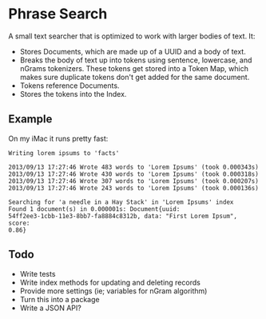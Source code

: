 # Phrase Search

A small text searcher that is optimized to work with larger bodies of text.
It:

* Stores Documents, which are  made up of a UUID and a body of text.
* Breaks the body of text up into tokens using sentence, lowercase, and
  nGrams tokenizers. These tokens get stored into a Token Map, which
  makes sure duplicate tokens don't get added for the same document.
* Tokens reference Documents.
* Stores the tokens into the Index.

## Example

On my iMac it runs pretty fast:

```
Writing lorem ipsums to 'facts'

2013/09/13 17:27:46 Wrote 483 words to 'Lorem Ipsums' (took 0.000343s)
2013/09/13 17:27:46 Wrote 430 words to 'Lorem Ipsums' (took 0.000318s)
2013/09/13 17:27:46 Wrote 307 words to 'Lorem Ipsums' (took 0.000207s)
2013/09/13 17:27:46 Wrote 243 words to 'Lorem Ipsums' (took 0.000136s)

Searching for 'a needle in a Hay Stack' in 'Lorem Ipsums' index
Found 1 document(s) in 0.000001s: Document{uuid:
54ff2ee3-1cbb-11e3-8bb7-fa8884c8312b, data: "First Lorem Ipsum", score:
0.86}
```

## Todo
* Write tests
* Write index methods for updating and deleting records
* Provide more settings (ie; variables for nGram algorithm)
* Turn this into a package
* Write a JSON API?

